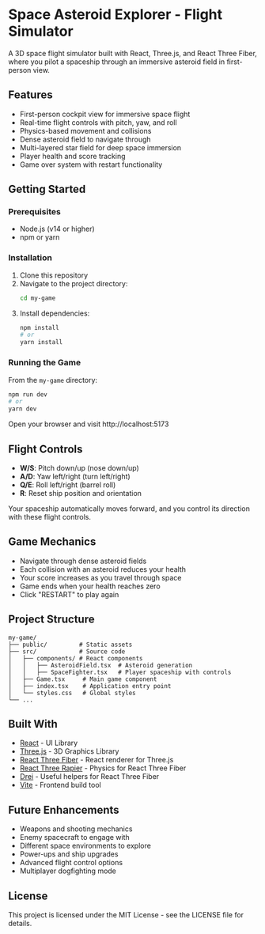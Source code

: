# Space Asteroid Explorer - Flight Simulator

A 3D space flight simulator built with React, Three.js, and React Three Fiber, where you pilot a spaceship through an immersive asteroid field in first-person view.

## Features

- First-person cockpit view for immersive space flight
- Real-time flight controls with pitch, yaw, and roll
- Physics-based movement and collisions
- Dense asteroid field to navigate through
- Multi-layered star field for deep space immersion
- Player health and score tracking
- Game over system with restart functionality

## Getting Started

### Prerequisites

- Node.js (v14 or higher)
- npm or yarn

### Installation

1. Clone this repository
2. Navigate to the project directory:
   ```bash
   cd my-game
   ```
3. Install dependencies:
   ```bash
   npm install
   # or
   yarn install
   ```

### Running the Game

From the `my-game` directory:

```bash
npm run dev
# or
yarn dev
```

Open your browser and visit http://localhost:5173

## Flight Controls

- **W/S**: Pitch down/up (nose down/up)
- **A/D**: Yaw left/right (turn left/right)
- **Q/E**: Roll left/right (barrel roll)
- **R**: Reset ship position and orientation

Your spaceship automatically moves forward, and you control its direction with these flight controls.

## Game Mechanics

- Navigate through dense asteroid fields
- Each collision with an asteroid reduces your health
- Your score increases as you travel through space
- Game ends when your health reaches zero
- Click "RESTART" to play again

## Project Structure

```
my-game/
├── public/         # Static assets
├── src/            # Source code
│   ├── components/ # React components
│   │   ├── AsteroidField.tsx  # Asteroid generation
│   │   ├── SpaceFighter.tsx   # Player spaceship with controls
│   ├── Game.tsx     # Main game component
│   ├── index.tsx    # Application entry point
│   └── styles.css   # Global styles
└── ...
```

## Built With

- [React](https://reactjs.org/) - UI Library
- [Three.js](https://threejs.org/) - 3D Graphics Library
- [React Three Fiber](https://docs.pmnd.rs/react-three-fiber) - React renderer for Three.js
- [React Three Rapier](https://github.com/pmndrs/react-three-rapier) - Physics for React Three Fiber
- [Drei](https://github.com/pmndrs/drei) - Useful helpers for React Three Fiber
- [Vite](https://vitejs.dev/) - Frontend build tool

## Future Enhancements

- Weapons and shooting mechanics
- Enemy spacecraft to engage with
- Different space environments to explore
- Power-ups and ship upgrades
- Advanced flight control options
- Multiplayer dogfighting mode

## License

This project is licensed under the MIT License - see the LICENSE file for details. 
